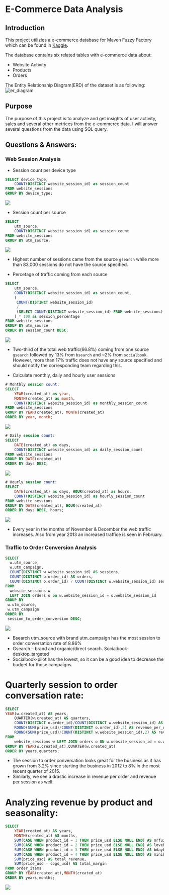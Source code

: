 # E-Commerce Data Analysis

## Introduction
This project utilizies a e-commerce database for Maven Fuzzy Factory which can be found in [Kaggle](https://www.kaggle.com/datasets/rubenman/maven-fuzzy-factory-dataset).

The database contains six related tables with e-commerce data about:
- Website Activity
- Products
- Orders

The Entity Relationship Diagram(ERD) of the dataset is as following:
![er_diagram](https://user-images.githubusercontent.com/52621350/236691332-adfb1457-77fc-4145-a4c0-8c89bde970cf.png)

## Purpose
The purpose of this project is to analyze and get insights of user activity, sales and several other metrices from the e-commerce data. I will answer several questions from the data using SQL query.

## Questions & Answers:

### Web Session Analysis

* Session count per device type
```sql
SELECT device_type,
	COUNT(DISTINCT website_session_id) as session_count
FROM website_sessions
GROUP BY device_type;
```
![](images/session_count_per_device_type.png)

* Session count per source
```sql
SELECT 
    utm_source,
    COUNT(DISTINCT website_session_id) as session_count
FROM website_sessions
GROUP BY utm_source;
```
![](images/session_count_per_source.png)
- Highest number of sessions came from the source `gsearch` while more than 83,000 sessions do not have the source specified.

* Percetage of traffic coming from each source
```sql
SELECT 
    utm_source,
    COUNT(DISTINCT website_session_id) as session_count,
    (
     COUNT(DISTINCT website_session_id) 
     / 
     (SELECT COUNT(DISTINCT website_session_id) FROM website_sessions)
    ) * 100 as session_percentage
FROM website_sessions
GROUP BY utm_source
ORDER BY session_count DESC;
```
![](images/session_percetage_per_source.png)
- Two-third of the total web traffic(66.8%) coming from one source `gsearch` followed by 13% from `bsearch` and ~2% from `socialbook`. However, more than 17% traffic does not have any source specified and should notify the corresponding team regarding this.


* Calculate monthly, daily and hourly user sessions
```sql
# Monthly session count:
SELECT 
    YEAR(created_at) as year, 
    MONTH(created_at) as month, 
    COUNT(DISTINCT website_session_id) as monthly_session_count
FROM website_sessions
GROUP BY YEAR(created_at), MONTH(created_at)
ORDER BY year, month;
```
![](images/monthly_session_count.png)
```sql
# Daily session count:
SELECT 
    DATE(created_at) as days, 
    COUNT(DISTINCT website_session_id) as daily_session_count
FROM website_sessions
GROUP BY DATE(created_at)
ORDER BY days DESC;
```
![](images/daily_session_count.png)
```sql
# Hourly session count:
SELECT 
    DATE(created_at) as days, HOUR(created_at) as hours,
    COUNT(DISTINCT website_session_id) as hourly_session_count
FROM website_sessions
GROUP BY DATE(created_at), HOUR(created_at)
ORDER BY days DESC, hours;
```
![](images/hourly_session_count.png)
- Every year in the months of November & December the web traffic increases. Also from year 2013 an increased traffice is seen in February.

### Traffic to Order Conversion Analysis
```sql
SELECT
  w.utm_source,
  w.utm_campaign,
  COUNT(DISTINCT w.website_session_id) AS sessions,
  COUNT(DISTINCT o.order_id) AS orders,
  COUNT(DISTINCT o.order_id) / COUNT(DISTINCT w.website_session_id) session_to_order_conversion
FROM
  website_sessions w
  LEFT JOIN orders o on w.website_session_id = o.website_session_id
GROUP BY
 w.utm_source,
 w.utm_campaign
ORDER BY
 session_to_order_conversion DESC;
 ```

![](images/session_to_order_conversion_rate.png)
- Bsearch utm_source with brand utm_campaign has the most session to order conversation rate of 8.86% 
- Gsearch – brand and organic/direct search. Socialbook-desktop_targeted 
- Socialbook-pilot has the lowest, so it can be a good idea to decrease the budget for those campaigns.

# Quarterly session to order conversation rate:
```sql
SELECT
YEAR(w.created_at) AS years,
    QUARTER(w.created_at) AS quarters,
    COUNT(DISTINCT o.order_id)/COUNT(DISTINCT w.website_session_id) AS session_to_order_conversion,
    ROUND(SUM(price_usd)/COUNT(DISTINCT o.order_id),2) AS revenue_per_order,
    ROUND(SUM(price_usd)/COUNT(DISTINCT w.website_session_id),2) AS revenue_per_session
FROM
    website_sessions w LEFT JOIN orders o ON w.website_session_id = o.website_session_id
GROUP BY YEAR(w.created_at),QUARTER(w.created_at)
ORDER BY years,quarters;
```
- The session to order conversation looks great for the business as it has grown from 3.2% since starting the business in 2012 to 8% in the most recent quarter of 2015. 
- Similarly, we see a drastic increase in revenue per order and revenue per session as well.

# Analyzing revenue by product and seasonality:
```sql
SELECT
    YEAR(created_at) AS years,
    MONTH(created_at) AS months,
    SUM(CASE WHEN product_id = 1 THEN price_usd ELSE NULL END) AS mrfuzzybr_rev,
    SUM(CASE WHEN product_id = 2 THEN price_usd ELSE NULL END) AS lovebr_rev,
    SUM(CASE WHEN product_id = 3 THEN price_usd ELSE NULL END) AS bdaybr_rev,
    SUM(CASE WHEN product_id = 4 THEN price_usd ELSE NULL END) AS minibr_rev,
    SUM(price_usd) AS total_revenue,
    SUM(price_usd - cogs_usd) AS total_margin
FROM order_items
GROUP BY YEAR(created_at),MONTH(created_at)
ORDER BY years,months;
```
![](images/Revenue_analysis.png)
